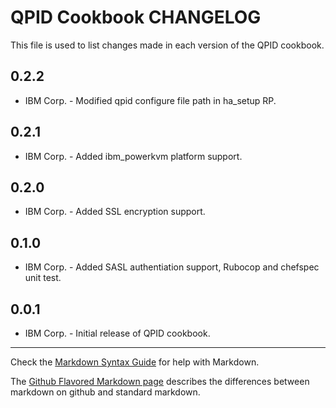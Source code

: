 <!--
# =================================================================
# Licensed Materials - Property of IBM
#
# (c) Copyright IBM Corp. 2014 All Rights Reserved
#
# US Government Users Restricted Rights - Use, duplication or
# disclosure restricted by GSA ADP Schedule Contract with IBM Corp.
# =================================================================
-->

QPID Cookbook CHANGELOG
========================

This file is used to list changes made in each version of the QPID cookbook.

0.2.2
-----
- IBM Corp. - Modified qpid configure file path in ha_setup RP.

0.2.1
-----
- IBM Corp. - Added ibm_powerkvm platform support.

0.2.0
-----
- IBM Corp. - Added SSL encryption support.

0.1.0
-----
- IBM Corp. - Added SASL authentiation support, Rubocop and chefspec unit test.

0.0.1
-----
- IBM Corp. - Initial release of QPID cookbook.

- - -
Check the [Markdown Syntax Guide](http://daringfireball.net/projects/markdown/syntax) for help with Markdown.

The [Github Flavored Markdown page](http://github.github.com/github-flavored-markdown/) describes the differences between markdown on github and standard markdown.
